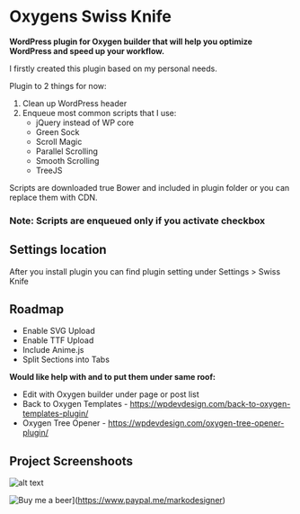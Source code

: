 # Oxygens Swiss Knife
**WordPress plugin for Oxygen builder that will help you optimize WordPress and speed up your workflow.**

I firstly created this plugin based on my personal needs. 

Plugin to 2 things for now:
1. Clean up WordPress header
2. Enqueue most common scripts that I use:
	- jQuery instead of WP core
	- Green Sock
	- Scroll Magic
	- Parallel Scrolling
	- Smooth Scrolling
	- TreeJS

Scripts are downloaded true Bower and included in plugin folder or you can replace them with CDN.	

### Note: Scripts are enqueued only if you activate checkbox

## Settings location
After you install plugin you can find plugin setting under Settings > Swiss Knife

## Roadmap

- Enable SVG Upload
- Enable TTF Upload
- Include Anime.js
- Split Sections into Tabs

**Would like help with and to put them under same roof:**
- Edit with Oxygen builder under page or post list
- Back to Oxygen Templates - https://wpdevdesign.com/back-to-oxygen-templates-plugin/
- Oxygen Tree Opener - https://wpdevdesign.com/oxygen-tree-opener-plugin/

## Project Screenshoots
![alt text](https://github.com/krstivoja/Oxygens-Swiss-Knife/blob/master/preview.png "Plugin Preview")

![Buy me a beer](https://github.com/krstivoja/Oxygens-Swiss-Knife/blob/master/kofi3.png)](https://www.paypal.me/markodesigner)
